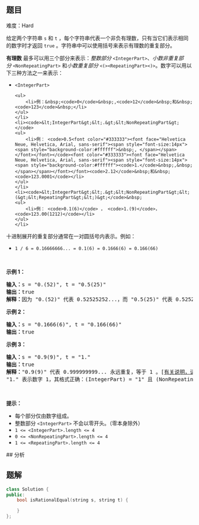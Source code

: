 
## 题目
难度：Hard
<p>给定两个字符串&nbsp;<code>s</code>&nbsp;和&nbsp;<code>t</code>&nbsp;，每个字符串代表一个非负有理数，只有当它们表示相同的数字时才返回 <code>true</code>&nbsp;。字符串中可以使用括号来表示有理数的重复部分。</p>

<p><strong>有理数</strong>&nbsp;最多可以用三个部分来表示：<em>整数部分</em>&nbsp;<code>&lt;IntegerPart&gt;</code>、<em>小数非重复部分</em>&nbsp;<code>&lt;NonRepeatingPart&gt;</code>&nbsp;和<em>小数重复部分</em>&nbsp;<code>&lt;(&gt;&lt;RepeatingPart&gt;&lt;)&gt;</code>。数字可以用以下三种方法之一来表示：</p>

<ul>
	<li><code>&lt;IntegerPart&gt;</code>&nbsp;

	<ul>
		<li>例：&nbsp;<code>0</code>&nbsp;,<code>12</code>&nbsp;和&nbsp;<code>123</code>&nbsp;</li>
	</ul>
	</li>
	<li><code>&lt;IntegerPart&gt;&lt;.&gt;&lt;NonRepeatingPart&gt;</code>
	<ul>
		<li>例： <code>0.5<font color="#333333"><font face="Helvetica Neue, Helvetica, Arial, sans-serif"><span style="font-size:14px"><span style="background-color:#ffffff">&nbsp;, </span></span></font></font></code><font color="#333333"><font face="Helvetica Neue, Helvetica, Arial, sans-serif"><span style="font-size:14px"><span style="background-color:#ffffff"><code>1.</code>&nbsp;,&nbsp;</span></span></font></font><code>2.12</code>&nbsp;和&nbsp;<code>123.0001</code></li>
	</ul>
	</li>
	<li><code>&lt;IntegerPart&gt;&lt;.&gt;&lt;NonRepeatingPart&gt;&lt;(&gt;&lt;RepeatingPart&gt;&lt;)&gt;</code>&nbsp;
	<ul>
		<li>例： <code>0.1(6)</code> ， <code>1.(9)</code>， <code>123.00(1212)</code></li>
	</ul>
	</li>
</ul>

<p>十进制展开的重复部分通常在一对圆括号内表示。例如：</p>

<ul>
	<li><code>1 / 6 = 0.16666666... = 0.1(6) = 0.1666(6) = 0.166(66)</code></li>
</ul>

<p>&nbsp;</p>

<p><strong>示例 1：</strong></p>

<pre>
<strong>输入：</strong>s = "0.(52)", t = "0.5(25)"
<strong>输出：</strong>true
<strong>解释：</strong>因为 "0.(52)" 代表 0.52525252...，而 "0.5(25)" 代表 0.52525252525.....，则这两个字符串表示相同的数字。
</pre>

<p><strong>示例 2：</strong></p>

<pre>
<strong>输入：</strong>s = "0.1666(6)", t = "0.166(66)"
<strong>输出：</strong>true
</pre>

<p><strong>示例 3：</strong></p>

<pre>
<strong>输入：</strong>s = "0.9(9)", t = "1."
<strong>输出：</strong>true
<strong>解释：</strong>"0.9(9)" 代表 0.999999999... 永远重复，等于 1 。[<a href="https://baike.baidu.com/item/0.999…/5615429?fr=aladdin" target="_blank">有关说明，请参阅此链接</a>]
"1." 表示数字 1，其格式正确：(IntegerPart) = "1" 且 (NonRepeatingPart) = "" 。</pre>

<p>&nbsp;</p>

<p><strong>提示：</strong></p>

<ul>
	<li>每个部分仅由数字组成。</li>
	<li>整数部分&nbsp;<code>&lt;IntegerPart&gt;</code>&nbsp;不会以零开头。（零本身除外）</li>
	<li><code>1 &lt;= &lt;IntegerPart&gt;.length &lt;= 4 </code></li>
	<li><code>0 &lt;= &lt;NonRepeatingPart&gt;.length &lt;= 4 </code></li>
	<li><code>1 &lt;= &lt;RepeatingPart&gt;.length &lt;= 4 </code></li>
</ul>
<span style="display:block"><span style="height:0px"><span style="position:absolute">​​​​​</span></span></span>
## 分析

## 题解
```cpp
class Solution {
public:
    bool isRationalEqual(string s, string t) {

    }
};
```